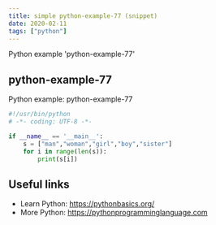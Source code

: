 ```yaml
---
title: simple python-example-77 (snippet)
date: 2020-02-11
tags: ["python"]
---
```

Python example 'python-example-77'


## python-example-77

Python example: python-example-77

```python
#!/usr/bin/python
# -*- coding: UTF-8 -*-

if __name__ == '__main__':
    s = ["man","woman","girl","boy","sister"]
    for i in range(len(s)):
        print(s[i])


```

## Useful links

- Learn Python: https://pythonbasics.org/
- More Python: https://pythonprogramminglanguage.com
